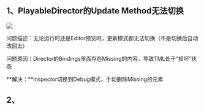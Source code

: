 ## 1、PlayableDirector的Update Method无法切换
![](https://cdn.nlark.com/yuque/0/2024/png/43256857/1716867839771-0d07aa03-8c0e-417b-b683-e36c70f3c6f0.png)

问题描述：无论运行时还是Editor预览时，更新模式都无法切换（不是切换后自动改回去）

问题原因：Director的Bindings里面存在Missing的内容，导致TML处于“损坏”状态

**解决：**Inspector切换到Debug模式，手动删除Missing的元素





## 2、
